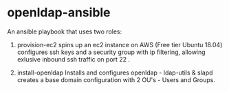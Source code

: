 # openldap-ansible

An ansible playbook that uses two roles:
1. provision-ec2
   spins up an ec2 instance on AWS (Free tier Ubuntu 18.04)
   configures ssh keys and a security group with ip filtering, allowing exlusive inbound ssh traffic on port 22 .

2. install-openldap
   Installs and configures openldap - ldap-utils & slapd
   creates a base domain configuration with 2 OU's - Users and Groups. 
